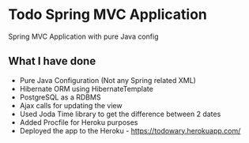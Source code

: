 # Todo Spring MVC Application
Spring MVC Application with pure Java config

## What I have done

- Pure Java Configuration (Not any Spring related XML)
- Hibernate ORM using HibernateTemplate
- PostgreSQL as a RDBMS
- Ajax calls for updating the view
- Used Joda Time library to get the difference between 2 dates
- Added Procfile for Heroku purposes
- Deployed the app to the Heroku - https://todowary.herokuapp.com/

